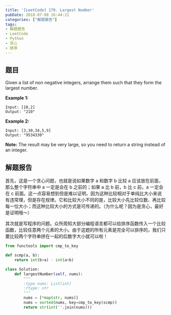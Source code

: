 ```yaml
---
title: '[LeetCode] 179. Largest Number'
pubDate: 2018-07-08 16:44:21
categories: ["解题报告"]
tags: 
- 解题报告
- LeetCode
- Python
- 贪心
- 排序
---
```


## 题目

Given a list of non negative integers, arrange them such that they form the largest number.

**Example 1:**

```
Input: [10,2]
Output: "210"
```

**Example 2:**

```
Input: [3,30,34,5,9]
Output: "9534330"
```

**Note:** The result may be very large, so you need to return a string instead of an integer.

 

## 解题报告

首先，这是一个贪心问题，也就是说如果数字 a 和数字 b 比较 a 应该放在前面，那么整个字符串中 a 一定是会在 b 之前的；如果 a 比 b 前，b 比 c 前，a 一定会在 c 前面。这一点容易想到但是难以证明，因为这种比较相对于单纯比大小来说有违常理，但是存在规律。它和比较大小不同的是，比较大小先比较位数、再比较每一位大小；而这种比较大小的方式是可传递的。（为什么呢？因为是贪心，最好是证明哦～）

其次就是写程序的问题。众所周知大部分编程语言都可以给排序函数传入一个比较函数，比较任意两个元素的大小。由于这题的所有元素是完全可以排序的，我们只要比较两个字符串拼在一起的后数字大小就可以啦！



```python
from functools import cmp_to_key

def scmp(a, b):
    return int(b+a) - int(a+b)

class Solution:
    def largestNumber(self, nums):
        """
        :type nums: List[int]
        :rtype: str
        """
        nums = [*map(str, nums)]
        nums = sorted(nums, key=cmp_to_key(scmp))
        return str(int(''.join(nums)))
```

